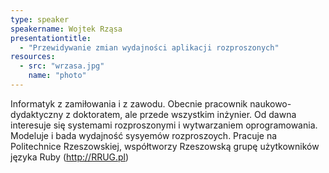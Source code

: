 ```yaml
---
type: speaker
speakername: Wojtek Rząsa
presentationtitle: 
  - "Przewidywanie zmian wydajności aplikacji rozproszonych"
resources:
  - src: "wrzasa.jpg"
    name: "photo"
---
```

Informatyk z zamiłowania i z zawodu. Obecnie pracownik naukowo-dydaktyczny
z doktoratem, ale przede wszystkim inżynier. Od dawna interesuje się
systemami rozproszonymi i wytwarzaniem oprogramowania. Modeluje i bada
wydajność sysyemów rozproszoych. Pracuje na Politechnice Rzeszowskiej,
współtworzy Rzeszowską grupę użytkowników języka Ruby (http://RRUG.pl)
